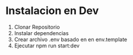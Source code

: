 # Instalacion en Dev


1. Clonar Repositorio
2. Instalar dependencias 
3. Crear archivo .env basado en en env.template
4. Ejecutar npm run start:dev